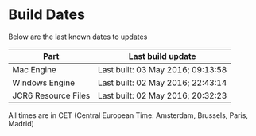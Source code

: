 # Build Dates

Below are the last known dates to updates

Part | Last build update
-----|-----
Mac Engine | Last built: 03 May 2016; 09:13:58
Windows Engine | Last built: 02 May 2016; 22:43:14
JCR6 Resource Files | Last built: 02 May 2016; 20:32:23
All times are in CET (Central European Time: Amsterdam, Brussels, Paris, Madrid)



